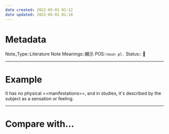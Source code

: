 ```yaml
---
date created: 2022-05-01 01:12
date updated: 2022-05-01 01:14
---
```


# Metadata

Note_Type::Literature Note
Meanings::顯示
POS::`noun pl.`
Status:: 👶

---

# Example

It has no physical ==manifestations==, and in studies, it's described by the subject as a sensation or feeling.

---

# Compare with...

